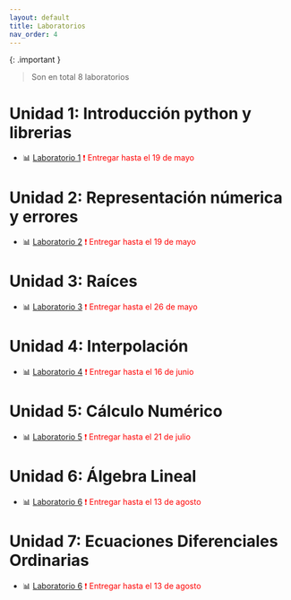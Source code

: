 ```yaml
---
layout: default
title: Laboratorios
nav_order: 4
---
```


{: .important }
> Son en total 8 laboratorios


# Unidad 1: Introducción python y librerias

* 📊 [Laboratorio 1](https://nbviewer.org/github/jmmarinr/ComputationalMethods/blob/master/Labs/Laboratorio_1.ipynb) <span style="color: red;">
❗ Entregar hasta el 19 de mayo
</span>

# Unidad 2: Representación númerica y errores

* 📊 [Laboratorio 2](https://nbviewer.org/github/jmmarinr/ComputationalMethods/blob/master/Labs/Laboratorio_2.ipynb) <span style="color: red;">
❗ Entregar hasta el 19 de mayo
</span>

# Unidad 3: Raíces

* 📊 [Laboratorio 3](https://nbviewer.org/github/jmmarinr/ComputationalMethods/blob/master/Labs/Laboratorio_3.ipynb) <span style="color: red;">
❗ Entregar hasta el 26 de mayo
</span>

# Unidad 4: Interpolación

* 📊 [Laboratorio 4](https://nbviewer.org/github/jmmarinr/ComputationalMethods/blob/master/Labs/Laboratorio_4.ipynb) <span style="color: red;">
❗ Entregar hasta el 16 de junio
</span>

# Unidad 5: Cálculo Numérico

* 📊 [Laboratorio 5](https://nbviewer.org/github/jmmarinr/ComputationalMethods/blob/master/Labs/Laboratorio_5.ipynb) <span style="color: red;">
❗ Entregar hasta el 21 de julio
</span>

# Unidad 6: Álgebra Lineal

* 📊 [Laboratorio 6](https://nbviewer.org/github/jmmarinr/ComputationalMethods/blob/master/Labs/Laboratorio_6.ipynb) <span style="color: red;">
❗ Entregar hasta el 13 de agosto
</span>

# Unidad 7: Ecuaciones Diferenciales Ordinarias

* 📊 [Laboratorio 6](https://nbviewer.org/github/jmmarinr/ComputationalMethods/blob/master/Labs/Laboratorio_7.ipynb) <span style="color: red;">
❗ Entregar hasta el 13 de agosto
</span>